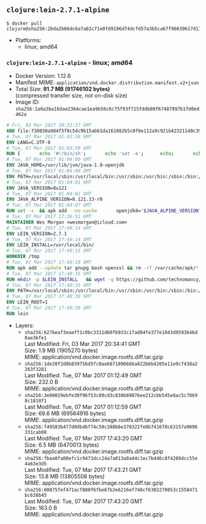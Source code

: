 ## `clojure:lein-2.7.1-alpine`

```console
$ docker pull clojure@sha256:2bda2b66dc6a7a82c71e0fd9196d74dcfd57a3b5ca67f96039617d17dfd08152
```

-	Platforms:
	-	linux; amd64

### `clojure:lein-2.7.1-alpine` - linux; amd64

-	Docker Version: 1.12.6
-	Manifest MIME: `application/vnd.docker.distribution.manifest.v2+json`
-	Total Size: **91.7 MB (91746102 bytes)**  
	(compressed transfer size, not on-disk size)
-	Image ID: `sha256:1a0a3ba16dae2364cae1ea9b56c6c75f93f715fddb80f67487997b1fd0ed462a`

```dockerfile
# Fri, 03 Mar 2017 20:32:37 GMT
ADD file:730030a984f5f0c5dc9b15ab61da161082b5c0f6e112a9c921b42321140c3927 in / 
# Tue, 07 Mar 2017 01:03:58 GMT
ENV LANG=C.UTF-8
# Tue, 07 Mar 2017 01:03:59 GMT
RUN { 		echo '#!/bin/sh'; 		echo 'set -e'; 		echo; 		echo 'dirname "$(dirname "$(readlink -f "$(which javac || which java)")")"'; 	} > /usr/local/bin/docker-java-home 	&& chmod +x /usr/local/bin/docker-java-home
# Tue, 07 Mar 2017 01:04:00 GMT
ENV JAVA_HOME=/usr/lib/jvm/java-1.8-openjdk
# Tue, 07 Mar 2017 01:04:00 GMT
ENV PATH=/usr/local/sbin:/usr/local/bin:/usr/sbin:/usr/bin:/sbin:/bin:/usr/lib/jvm/java-1.8-openjdk/jre/bin:/usr/lib/jvm/java-1.8-openjdk/bin
# Tue, 07 Mar 2017 01:04:01 GMT
ENV JAVA_VERSION=8u121
# Tue, 07 Mar 2017 01:04:01 GMT
ENV JAVA_ALPINE_VERSION=8.121.13-r0
# Tue, 07 Mar 2017 01:04:07 GMT
RUN set -x 	&& apk add --no-cache 		openjdk8="$JAVA_ALPINE_VERSION" 	&& [ "$JAVA_HOME" = "$(docker-java-home)" ]
# Tue, 07 Mar 2017 17:36:51 GMT
MAINTAINER Wes Morgan <wesmorgan@icloud.com>
# Tue, 07 Mar 2017 17:40:14 GMT
ENV LEIN_VERSION=2.7.1
# Tue, 07 Mar 2017 17:40:14 GMT
ENV LEIN_INSTALL=/usr/local/bin/
# Tue, 07 Mar 2017 17:40:15 GMT
WORKDIR /tmp
# Tue, 07 Mar 2017 17:40:18 GMT
RUN apk add --update tar gnupg bash openssl && rm -rf /var/cache/apk/*
# Tue, 07 Mar 2017 17:40:35 GMT
RUN mkdir -p $LEIN_INSTALL   && wget -q https://github.com/technomancy/leiningen/archive/$LEIN_VERSION.tar.gz   && echo "Comparing archive checksum ..."   && echo "876221e884780c865c2ce5c9aa5675a7cae9f215 *$LEIN_VERSION.tar.gz" | sha1sum -c -   && mkdir ./leiningen   && tar -xzf $LEIN_VERSION.tar.gz  -C ./leiningen/ --strip-components=1   && mv leiningen/bin/lein-pkg $LEIN_INSTALL/lein   && rm -rf $LEIN_VERSION.tar.gz ./leiningen   && chmod 0755 $LEIN_INSTALL/lein   && wget -q https://github.com/technomancy/leiningen/releases/download/$LEIN_VERSION/leiningen-$LEIN_VERSION-standalone.zip   && wget -q https://github.com/technomancy/leiningen/releases/download/$LEIN_VERSION/leiningen-$LEIN_VERSION-standalone.zip.asc   && gpg --keyserver pool.sks-keyservers.net --recv-key 2E708FB2FCECA07FF8184E275A92E04305696D78   && echo "Verifying Jar file signature ..."   && gpg --verify leiningen-$LEIN_VERSION-standalone.zip.asc   && rm leiningen-$LEIN_VERSION-standalone.zip.asc   && mkdir -p /usr/share/java   && mv leiningen-$LEIN_VERSION-standalone.zip /usr/share/java/leiningen-$LEIN_VERSION-standalone.jar
# Tue, 07 Mar 2017 17:40:35 GMT
ENV PATH=/usr/local/sbin:/usr/local/bin:/usr/sbin:/usr/bin:/sbin:/bin:/usr/lib/jvm/java-1.8-openjdk/jre/bin:/usr/lib/jvm/java-1.8-openjdk/bin:/usr/local/bin/
# Tue, 07 Mar 2017 17:40:36 GMT
ENV LEIN_ROOT=1
# Tue, 07 Mar 2017 17:40:38 GMT
RUN lein
```

-	Layers:
	-	`sha256:627beaf3eaaff1c0bc3311d60fb933c17ad04fe377e1043d9593646d8ae3bfe1`  
		Last Modified: Fri, 03 Mar 2017 20:34:41 GMT  
		Size: 1.9 MB (1905270 bytes)  
		MIME: application/vnd.docker.image.rootfs.diff.tar.gzip
	-	`sha256:1de20f2d8b839756d5fc0ae6871096666a822b6b4205e11e9cf438a2263f3281`  
		Last Modified: Tue, 07 Mar 2017 01:12:49 GMT  
		Size: 232.0 B  
		MIME: application/vnd.docker.image.rootfs.diff.tar.gzip
	-	`sha256:3e00029ebfe30f96f53c89cd3c838b89876ee212cbb545e8ac5c70698c1818f1`  
		Last Modified: Tue, 07 Mar 2017 01:12:59 GMT  
		Size: 69.6 MB (69564916 bytes)  
		MIME: application/vnd.docker.image.rootfs.diff.tar.gzip
	-	`sha256:f49583b477d0dbd6f74c59c388b6e370322fe0b741678c63157a9096331cab08`  
		Last Modified: Tue, 07 Mar 2017 17:43:20 GMT  
		Size: 6.5 MB (6470013 bytes)  
		MIME: application/vnd.docker.image.rootfs.diff.tar.gzip
	-	`sha256:fbaa0fa00efc1c9471dcc24a7a813a8a44c1ec7b446c8f4288dcc55e4a63e3d5`  
		Last Modified: Tue, 07 Mar 2017 17:43:21 GMT  
		Size: 13.8 MB (13805508 bytes)  
		MIME: application/vnd.docker.image.rootfs.diff.tar.gzip
	-	`sha256:80875fef471acf880f6fbe67b2e6216ef748cf6302270853c1558471bc638b45`  
		Last Modified: Tue, 07 Mar 2017 17:43:20 GMT  
		Size: 163.0 B  
		MIME: application/vnd.docker.image.rootfs.diff.tar.gzip

